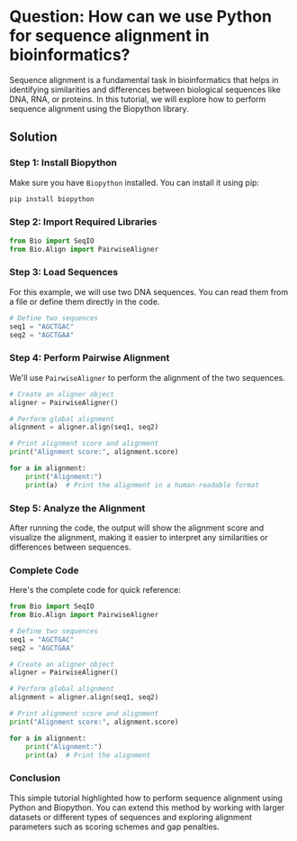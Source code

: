 # Question: How can we use Python for sequence alignment in bioinformatics?

Sequence alignment is a fundamental task in bioinformatics that helps in identifying similarities and differences between biological sequences like DNA, RNA, or proteins. In this tutorial, we will explore how to perform sequence alignment using the Biopython library.

## Solution

### Step 1: Install Biopython

Make sure you have `Biopython` installed. You can install it using pip:

```bash
pip install biopython
```

### Step 2: Import Required Libraries

```python
from Bio import SeqIO
from Bio.Align import PairwiseAligner
```

### Step 3: Load Sequences

For this example, we will use two DNA sequences. You can read them from a file or define them directly in the code.

```python
# Define two sequences
seq1 = "AGCTGAC"
seq2 = "AGCTGAA"
```

### Step 4: Perform Pairwise Alignment

We'll use `PairwiseAligner` to perform the alignment of the two sequences.

```python
# Create an aligner object
aligner = PairwiseAligner()

# Perform global alignment
alignment = aligner.align(seq1, seq2)

# Print alignment score and alignment
print("Alignment score:", alignment.score)

for a in alignment:
    print("Alignment:")
    print(a)  # Print the alignment in a human-readable format
```

### Step 5: Analyze the Alignment

After running the code, the output will show the alignment score and visualize the alignment, making it easier to interpret any similarities or differences between sequences.

### Complete Code

Here's the complete code for quick reference:

```python
from Bio import SeqIO
from Bio.Align import PairwiseAligner

# Define two sequences
seq1 = "AGCTGAC"
seq2 = "AGCTGAA"

# Create an aligner object
aligner = PairwiseAligner()

# Perform global alignment
alignment = aligner.align(seq1, seq2)

# Print alignment score and alignment
print("Alignment score:", alignment.score)

for a in alignment:
    print("Alignment:")
    print(a)  # Print the alignment
```

### Conclusion

This simple tutorial highlighted how to perform sequence alignment using Python and Biopython. You can extend this method by working with larger datasets or different types of sequences and exploring alignment parameters such as scoring schemes and gap penalties.